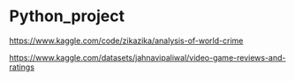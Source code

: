 # Python_project
https://www.kaggle.com/code/zikazika/analysis-of-world-crime

https://www.kaggle.com/datasets/jahnavipaliwal/video-game-reviews-and-ratings
